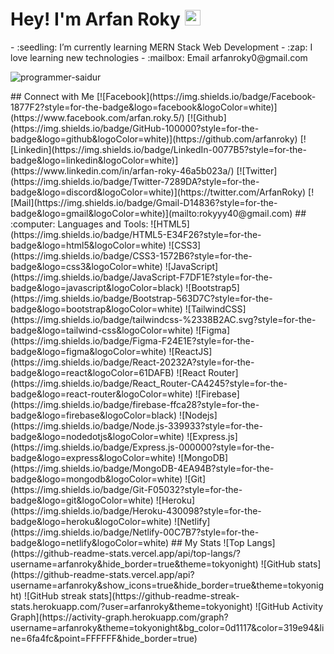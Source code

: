 <!-- welcome message -->
<h1>Hey! I'm Arfan Roky <img src="https://media.giphy.com/media/hvRJCLFzcasrR4ia7z/giphy.gif" width="25px"> </h1>
- :seedling: I’m currently learning MERN Stack Web Development
- :zap: I love learning new technologies
- :mailbox: Email arfanroky0@gmail.com
<p align="left"> <img src="https://komarev.com/ghpvc/?username=programmer-saidur&label=Profile%20views&color=E4405F&style=flat" alt="programmer-saidur" /> </p>
## Connect with Me
[![Facebook](https://img.shields.io/badge/Facebook-1877F2?style=for-the-badge&logo=facebook&logoColor=white)](https://www.facebook.com/arfan.roky.5/)
[![Github](https://img.shields.io/badge/GitHub-100000?style=for-the-badge&logo=github&logoColor=white)](https://github.com/arfanroky)
[![Linkedin](https://img.shields.io/badge/LinkedIn-0077B5?style=for-the-badge&logo=linkedin&logoColor=white)](https://www.linkedin.com/in/arfan-roky-46a5b023a/)
[![Twitter](https://img.shields.io/badge/Twitter-7289DA?style=for-the-badge&logo=discord&logoColor=white)](https://twitter.com/ArfanRoky)
[![Mail](https://img.shields.io/badge/Gmail-D14836?style=for-the-badge&logo=gmail&logoColor=white)](mailto:rokyyy40@gmail.com)
## :computer: Languages and Tools:
![HTML5](https://img.shields.io/badge/HTML5-E34F26?style=for-the-badge&logo=html5&logoColor=white)
![CSS3](https://img.shields.io/badge/CSS3-1572B6?style=for-the-badge&logo=css3&logoColor=white)
![JavaScript](https://img.shields.io/badge/JavaScript-F7DF1E?style=for-the-badge&logo=javascript&logoColor=black)
![Bootstrap5](https://img.shields.io/badge/Bootstrap-563D7C?style=for-the-badge&logo=bootstrap&logoColor=white)
![TailwindCSS](https://img.shields.io/badge/tailwindcss-%2338B2AC.svg?style=for-the-badge&logo=tailwind-css&logoColor=white)
![Figma](https://img.shields.io/badge/Figma-F24E1E?style=for-the-badge&logo=figma&logoColor=white)
![ReactJS](https://img.shields.io/badge/React-20232A?style=for-the-badge&logo=react&logoColor=61DAFB)
![React Router](https://img.shields.io/badge/React_Router-CA4245?style=for-the-badge&logo=react-router&logoColor=white)
![Firebase](https://img.shields.io/badge/firebase-ffca28?style=for-the-badge&logo=firebase&logoColor=black)
![Nodejs](https://img.shields.io/badge/Node.js-339933?style=for-the-badge&logo=nodedotjs&logoColor=white)
![Express.js](https://img.shields.io/badge/Express.js-000000?style=for-the-badge&logo=express&logoColor=white)
![MongoDB](https://img.shields.io/badge/MongoDB-4EA94B?style=for-the-badge&logo=mongodb&logoColor=white)
![Git](https://img.shields.io/badge/Git-F05032?style=for-the-badge&logo=git&logoColor=white)
![Heroku](https://img.shields.io/badge/Heroku-430098?style=for-the-badge&logo=heroku&logoColor=white)
![Netlify](https://img.shields.io/badge/Netlify-00C7B7?style=for-the-badge&logo=netlify&logoColor=white)
## My Stats
![Top Langs](https://github-readme-stats.vercel.app/api/top-langs/?username=arfanroky&hide_border=true&theme=tokyonight)
![GitHub stats](https://github-readme-stats.vercel.app/api?username=arfanroky&show_icons=true&hide_border=true&theme=tokyonight)
![GitHub streak stats](https://github-readme-streak-stats.herokuapp.com/?user=arfanroky&theme=tokyonight)
![GitHub Activity Graph](https://activity-graph.herokuapp.com/graph?username=arfanroky&theme=tokyonight&bg_color=0d1117&color=319e94&line=6fa4fc&point=FFFFFF&hide_border=true)
<!-- ![GitHub metrics](https://metrics.lecoq.io/programmer-saidur)   -->
